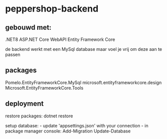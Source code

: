 # peppershop-backend

## gebouwd met: 
.NET8
ASP.NET Core WebAPI
Entity Framework Core

de backend werkt met een MySql database maar voel je vrij om deze aan te passen

## packages
Pomelo.EntityFrameworkCore.MySql
microsoft.entityframeworkcore.design
Microsoft.EntityFrameworkCore.Tools

## deployment
restore packages:
	dotnet restore

setup database:
	- update 'appsettings.json' with your connection
	- in package manager console: 
		Add-Migration <name of migration>
		Update-Database
